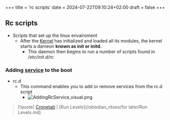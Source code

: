 +++
title = 'rc scripts'
date = 2024-07-22T09:10:24+02:00
draft = false
+++

## Rc scripts 
- Scripts that set up the linux envairoment 
	- After the [Kernel](/Linux/Kernel/Kernel.md) has initialized and loaded all its modules, the kernel starts a dameon  **known as init or initd.** 
		- This daemon then begins to run a number of scripts found in */etc/init.d/rc*
### Adding [service](/Linux/service.md) to the boot 
- rc.d 
	- This command enables you to add or remove services from the rc.d script
		- ![AddingRcService_visual.png](/Notes/AddingRcService_visual.png)

>[!quote] [Cronetab](/obisdian_ntoes/scriptss/Cronetab.md) | [Run Levels](/obisdian_ntoes/for later/Run Levels.md)